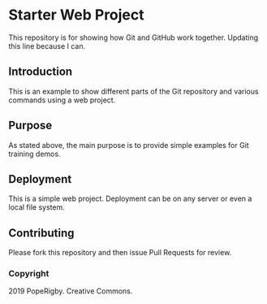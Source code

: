 # Starter Web Project

This repository is for showing how Git and GitHub work together. Updating this line because I can.

## Introduction

This is an example to show different parts of the Git repository and various commands using a web project.

## Purpose

As stated above, the main purpose is to provide simple examples for Git training demos.

## Deployment

This is a simple web project. Deployment can be on any server or even a local file system.

## Contributing

Please fork this repository and then issue Pull Requests for review.

### Copyright

2019 PopeRigby. Creative Commons.